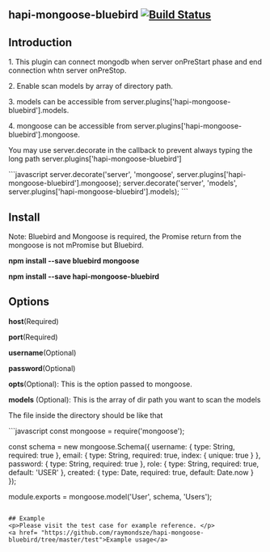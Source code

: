 ## hapi-mongoose-bluebird [![Build Status](https://travis-ci.org/raymondsze/hapi-mongoose-bluebird.svg)](https://travis-ci.org/raymondsze/hapi-mongoose-bluebird.svg?branch=master)
## Introduction
<p>1. This plugin can connect mongodb when server onPreStart phase and end connection whtn server onPreStop.</p>
<p>2. Enable scan models by array of directory path.</p>
<p>3. models can be accessible from server.plugins['hapi-mongoose-bluebird'].models.</p>
<p>4. mongoose can be accessible from server.plugins['hapi-mongoose-bluebird'].mongoose.</p>
<p>You may use server.decorate in the callback to prevent always typing the long path server.plugins['hapi-mongoose-bluebird']</p>
```javascript
server.decorate('server', 'mongoose', server.plugins['hapi-mongoose-bluebird'].mongoose);
server.decorate('server', 'models', server.plugins['hapi-mongoose-bluebird'].models);
```

## Install
<p>Note: Bluebird and Mongoose is required, the Promise return from the mongoose is not mPromise but Bluebird.</p>
<p><b>npm install --save bluebird mongoose</b></p>

<p><b>npm install --save hapi-mongoose-bluebird</b></p>

## Options
<p><b>host</b>(Required)</p>
<p><b>port</b>(Required)</p>
<p><b>username</b>(Optional)</p>
<p><b>password</b>(Optional)</p>
<p><b>opts</b>(Optional): This is the option passed to mongoose.</p>
<p><b>models</b> (Optional): This is the array of dir path you want to scan the models</p>
<p>The file inside the directory should be like that</p>
```javascript
const mongoose = require('mongoose');

const schema = new mongoose.Schema({
  username: {
    type: String,
    required: true
  },
  email: {
    type: String,
    required: true,
    index: {
      unique: true
    }
  },
  password: {
    type: String,
    required: true
  },
  role: {
    type: String,
    required: true,
    default: 'USER'
  },
  created: {
    type: Date,
    required: true,
    default: Date.now
  }
});

module.exports = mongoose.model('User', schema, 'Users');
```

## Example
<p>Please visit the test case for example reference. </p>
<a href= "https://github.com/raymondsze/hapi-mongoose-bluebird/tree/master/test">Example usage</a>